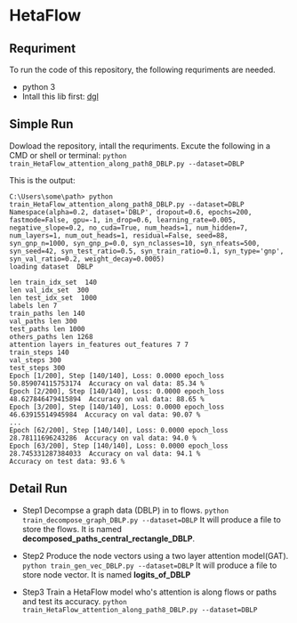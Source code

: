 # HetaFlow



## Requriment
To run the code of this repository, the following requriments are needed.
- python 3
-  Intall this lib first: [dgl](https://github.com/dmlc/dgl)

## Simple Run
Dowload the repository, intall the requriments. Excute the following in a CMD or shell or terminal:
`python train_HetaFlow_attention_along_path8_DBLP.py --dataset=DBLP`

This is the output:
```
C:\Users\some\path> python train_HetaFlow_attention_along_path8_DBLP.py --dataset=DBLP
Namespace(alpha=0.2, dataset='DBLP', dropout=0.6, epochs=200, fastmode=False, gpu=-1, in_drop=0.6, learning_rate=0.005, negative_slope=0.2, no_cuda=True, num_heads=1, num_hidden=7, num_layers=1, num_out_heads=1, residual=False, seed=88, syn_gnp_n=1000, syn_gnp_p=0.0, syn_nclasses=10, syn_nfeats=500, syn_seed=42, syn_test_ratio=0.5, syn_train_ratio=0.1, syn_type='gnp', syn_val_ratio=0.2, weight_decay=0.0005)
loading dataset  DBLP

len train_idx_set  140
len val_idx_set  300
len test_idx_set  1000
labels len 7
train_paths len 140
val_paths len 300
test_paths len 1000
others_paths len 1268
attention layers in_features out_features 7 7
train_steps 140
val_steps 300
test_steps 300
Epoch [1/200], Step [140/140], Loss: 0.0000 epoch_loss 50.859074115753174  Accuracy on val data: 85.34 %
Epoch [2/200], Step [140/140], Loss: 0.0000 epoch_loss 48.627846479415894  Accuracy on val data: 88.65 %
Epoch [3/200], Step [140/140], Loss: 0.0000 epoch_loss 46.63915514945984  Accuracy on val data: 90.07 %
...
Epoch [62/200], Step [140/140], Loss: 0.0000 epoch_loss 28.78111696243286  Accuracy on val data: 94.0 %
Epoch [63/200], Step [140/140], Loss: 0.0000 epoch_loss 28.745331287384033  Accuracy on val data: 94.1 %
Accuracy on test data: 93.6 %
```

## Detail Run
- Step1
Decompse a graph data (DBLP) in to flows.
`python train_decompose_graph_DBLP.py --dataset=DBLP`
It will produce a file to store the flows. It is named **decomposed_paths_central_rectangle_DBLP**.

- Step2
Produce the node vectors using a two layer attention model(GAT).
`python train_gen_vec_DBLP.py --dataset=DBLP`
It will produce a file to store node vector. It is named **logits_of_DBLP**

- Step3
Train a HetaFlow model who's attention is along flows or paths and test its accuracy.
`python train_HetaFlow_attention_along_path8_DBLP.py --dataset=DBLP`

